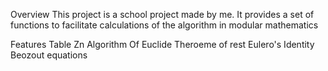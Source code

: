 Overview
This project is a school project made by me. It provides a set of functions to facilitate calculations of the algorithm in modular mathematics

Features
Table Zn
Algorithm Of Euclide
Theroeme of rest
Eulero's Identity
Beozout equations
